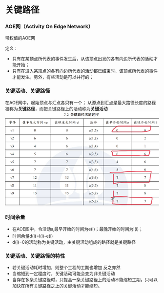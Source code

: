 # 关键路径

### AOE网（Activity On Edge Network）
带权值的AOE网

定义：
- 只有在某顶点所代表的事件发生后，从该顶点出发的各有向边所代表的活动才能开始；
- 只有在进入某顶点的各有向边所代表的活动都已结束时，该顶点所代表的事件才能发生。另外，有些活动是可以并行的；

### 关键活动、关键路径
在AOE网中，起始顶点与汇点各只有一个；
从源点到汇点是最大路径长度的路径被称为**关键路径**，而把关键路径上的活动称为**关键活动**
![输入图片说明](/imgs/2025-08-20/Xf10UlUeqMuFzJBE.png)

### 时间余量
- 在AOE图中，令活动a$_i$最早开始的时间为e(i)；最晚开始的时间为l(i)；
- 时间余量d(i)=l(i)-e(i)
- d(i)=0的活动称为关键活动，由关键活动组成的路径就是关键路径

### 关键活动、关键路径的特性
- 若关键活动耗时增加，则整个工程的工期也增加
反之亦然
- 当缩短到一定程度时，关键活动可能会变为非关键活动
- 当存在多条关键路径时，只提高一条关键路径上的活动不能缩短工期，只可以加快在所有关键路径之上的关键活动才能缩短。
<!--stackedit_data:
eyJoaXN0b3J5IjpbMTI0NzU4MzU2MF19
-->